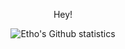 <p align="center">Hey!</p>
<p align="center">
	<img src="https://github-readme-stats.vercel.app/api?username=EthoIRL&bg_color=00000000&title_color=fff&text_color=fff&show_icons=false&hide_border=true&include_all_commits=true&count_private=true" alt="Etho's Github statistics"/>
</p>